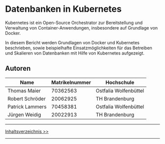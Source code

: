 # Datenbanken in Kubernetes

Kubernetes ist ein Open-Source Orchestrator zur Bereitstellung und Verwaltung von Container-Anwendungen, insbesondere auf Grundlage von Docker.

In diesem Bericht werden Grundlagen von Docker und Kubernetes beschrieben, sowie beispielhafte Einsatzmöglichkeiten für das Betreiben und Skalieren von Datenbanken mit Hilfe von Kubernetes aufgezeigt.

## Autoren

| Name            | Matrikelnummer | Hochschule            |
| --------------- | -------------- | --------------------- |
| Thomas Maier    | 70362563       | Ostfalia Wolfenbüttel |
| Robert Schröder | 20062925       | TH Brandenburg        |
| Patrick Lammers | 70458381       | Ostfalia Wolfenbüttel |
| Jürgen Weidig   | 20022913       | TH Brandenburg        |

---

[Inhaltsverzeichnis >>](0_inhalt.md)

---
